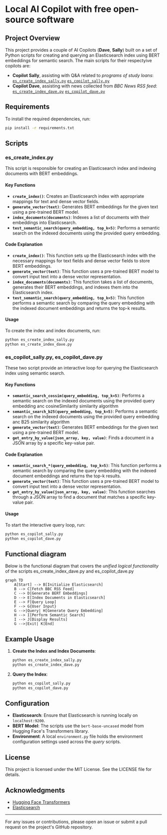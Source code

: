 # Local AI Copilot with free open-source software

## Project Overview

This project provides a couple of AI Copilots (<b>Dave</b>, <b>Sally</b>) built on a set of Python scripts for creating and querying an Elasticsearch index using BERT embeddings for semantic search. The main scripts for their respectyive copilots are:
* <b> Copilot Sally</b>, assisting with Q&A related to <i>programs of study loans</i>: 
   [`es_create_index_sally.py`](es_create_index_sally.py)
   [`es_copilot_sally.py`](es_copilot_sally.py)
* <b> Copilot Dave</b>, assisting with news collected from <i>BBC News RSS feed</i>:    
   [`es_create_index_dave.py`](es_create_index_dave.py)
   [`es_copilot_dave.py`](es_copilot_dave.py)

## Requirements

To install the required dependencies, run:

``` sh
pip install -r requirements.txt
```

## Scripts

### es\_create\_index.py

This script is responsible for creating an Elasticsearch index and indexing documents with BERT embeddings.

#### Key Functions

* <b>`create_index()`</b>: Creates an Elasticsearch index with appropriate mappings for text and dense vector fields.
* <b>`generate_vector(text)`</b>: Generates BERT embeddings for the given text using a pre-trained BERT model.
* <b>`index_documents(documents)`</b>: Indexes a list of documents with their embeddings into Elasticsearch.
* <b>`test_semantic_search(query_embedding, top_k=5)`</b>: Performs a semantic search on the indexed documents using the provided query embedding.

#### Code Explanation

* <b>`create_index()`</b>: This function sets up the Elasticsearch index with the necessary mappings for text fields and dense vector fields to store BERT embeddings.
* <b>`generate_vector(text)`</b>: This function uses a pre-trained BERT model to convert input text into a dense vector representation.
* <b>`index_documents(documents)`</b>: This function takes a list of documents, generates their BERT embeddings, and indexes them into the Elasticsearch index.
* <b>`test_semantic_search(query_embedding, top_k=5)`</b>: This function performs a semantic search by comparing the query embedding with the indexed document embeddings and returns the top-k results.

#### Usage

To create the index and index documents, run:

``` sh
python es_create_index_sally.py
python es_create_index_dave.py
```

### es\_copilot\_sally.py, es\_copilot\_dave.py

These two script provide an interactive loop for querying the Elasticsearch index using semantic search.

#### Key Functions

* <b>`semantic_search_cossim(query_embedding, top_k=5)`</b>: Performs a semantic search on the indexed documents using the provided query embedding anc cosineSimilarity similarity algorithm
* <b>`semantic_search_b25(query_embedding, top_k=5)`</b>: Performs a semantic search on the indexed documents using the provided query embedding anc B25 similarity algorithm
* <b>`generate_vector(text)`</b>: Generates BERT embeddings for the given text using a pre-trained BERT model.
* <b>`get_entry_by_value(json_array, key, value)`</b>: Finds a document in a JSON array by a specific key-value pair.

#### Code Explanation

* <b>`semantic_search_*(query_embedding, top_k=5)`</b>: This function performs a semantic search by comparing the query embedding with the indexed document embeddings and returns the top-k results.
* <b>`generate_vector(text)`</b>: This function uses a pre-trained BERT model to convert input text into a dense vector representation.
* <b>`get_entry_by_value(json_array, key, value)`</b>: This function searches through a JSON array to find a document that matches a specific key-value pair.

#### Usage

To start the interactive query loop, run:

``` sh
python es_copilot_sally.py
python es_copilot_dave.py
```

## Functional diagram

Below is the functional diagram that covers the <i>unified logical functionality</i> of the scripts es\_create\_index\_dave.py and  es\_copilot\_dave.py

``` mermaid
graph TD
    A[Start] --> B[Initialize Elasticsearch]
    B --> C[Fetch BBC RSS Feed]
    C --> D[Generate BERT Embeddings]
    D --> E[Index Documents in Elasticsearch]
    E --> F[Query Loop]
    F --> G{User Input}
    G -->|Query| H[Generate Query Embedding]
    H --> I[Perform Semantic Search]
    I --> J[Display Results]
    G -->|Exit| K[End]
```

## Example Usage

1. **Create the Index and Index Documents**:
   ```sh
   python es_create_index_sally.py
   python es_create_index_dave.py
   ```

2. **Query the Index**:

   ``` sh
   python es_copilot_sally.py
   python es_copilot_dave.py
   ```

## Configuration

* **Elasticsearch**: Ensure that Elasticsearch is running locally on `localhost:9200`.
* **BERT Model**: The scripts use the `bert-base-uncased` model from Hugging Face's Transformers library.
* **Environment**: A local `environment.py` file holds the environment configuration settings used across the *query* scripts.

## License

This project is licensed under the MIT License. See the LICENSE file for details.

## Acknowledgments

* [Hugging Face Transformers](https://github.com/huggingface/transformers)
* [Elasticsearch](https://www.elastic.co/elasticsearch/)

- - -

For any issues or contributions, please open an issue or submit a pull request on the project's GitHub repository.

```

```
